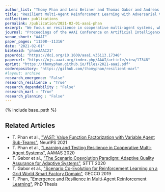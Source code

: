 ```yaml
---
author_list: "Thomy Phan and Lenz Belzner and Thomas Gabor and Andreas Sedlmeier and Fabian Ritz and Claudia Linnhoff-Popien"
title: "Resilient Multi-Agent Reinforcement Learning with Adversarial Value Decomposition"
collection: publications
permalink: /publication/2021-02-01-aaai-phan
excerpt: "We focus on resilience in cooperative multi-agent systems, where agents can change their behavior due to udpates or failures of hardware and software components. Current state-of-the-art approaches to cooperative multi-agent reinforcement learning (MARL) have either focused on idealized settings without any changes or on very specialized scenarios, where the number of changing agents is fixed, e.g., in extreme cases with only one productive agent. Therefore, we propose Resilient Adversarial value Decomposition with Antagonist-Ratios (RADAR). RADAR offers a value decomposition scheme to train competing teams of varying size for improved resilience against arbitrary agent changes. We evaluate RADAR in two cooperative multi-agent domains and show that RADAR achieves better worst case performance w.r.t. arbitrary agent changes than state-of-the-art MARL."
journal: "Proceedings of the AAAI Conference on Artificial Intelligence"
venue_short: "AAAI"
paper_pages: "11308--11316"
date: "2021-02-01"
bibtexid: "phanAAAI21"
paperdoi: "https://doi.org/10.1609/aaai.v35i13.17348"
paperurl: "https://ojs.aaai.org/index.php/AAAI/article/view/17348"
eprint: "https://thomyphan.github.io/files/2021-aaai.pdf"
coderepository: "https://github.com/thomyphan/resilient-marl"
#layout: archive
research_emergence: "False"
research_resilience : "True"
research_dependability : "False"
research_marl : "True"
research_planning : "False"
---
```


{% include base_path %}

## Related Articles
- T. Phan et al., ["VAST: Value Function Factorization with Variable Agent Sub-Teams"](https://thomyphan.github.io/publication/2021-12-01-neurips-phan), NeurIPS 2021
- T. Phan et al., ["Learning and Testing Resilience in Cooperative Multi-Agent Systems"](https://thomyphan.github.io/publication/2020-05-01-aamas-phan), AAMAS 2020
- T. Gabor et al., ["The Scenario Coevolution Paradigm: Adaptive Quality Assurance for Adaptive Systems"](https://thomyphan.github.io/publication/2020-01-01-sttt-gabor), STTT 2020
- T. Gabor et al., ["Scenario Co-Evolution for Reinforcement Learning on a Grid World Smart Factory Domain"](https://thomyphan.github.io/publication/2019-06-01-gecco-gabor), GECCO 2019
- T. Phan, ["Emergence and Resilience in Multi-Agent Reinforcement Learning"](https://thomyphan.github.io/publication/2023-06-26-phd-thesis-phan), PhD Thesis